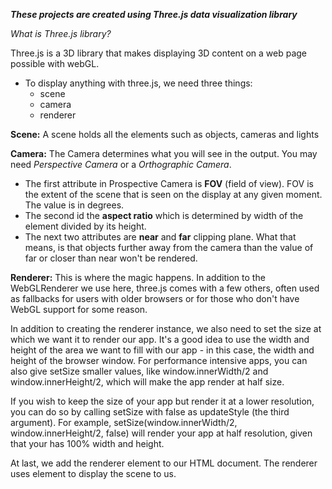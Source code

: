 **_These projects are created using Three.js data visualization library_**

_What is Three.js library?_

Three.js is a 3D library that makes displaying 3D content on a web page possible with webGL.

- To display anything with three.js, we need three things:
  - scene
  - camera
  - renderer

**Scene:** A scene holds all the elements such as objects, cameras and lights

**Camera:** The Camera determines what you will see in the output. You may need _Perspective Camera_ or a _Orthographic Camera_.

- The first attribute in Prospective Camera is **FOV** (field of view). FOV is the extent of the scene that is seen on the display at any given moment. The value is in degrees.
- The second id the **aspect ratio** which is determined by width of the element divided by its height.
- The next two attributes are **near** and **far** clipping plane. What that means, is that objects further away from the camera than the value of far or closer than near won't be rendered.

**Renderer:** This is where the magic happens. In addition to the WebGLRenderer we use here, three.js comes with a few others, often used as fallbacks for users with older browsers or for those who don't have WebGL support for some reason.

In addition to creating the renderer instance, we also need to set the size at which we want it to render our app. It's a good idea to use the width and height of the area we want to fill with our app - in this case, the width and height of the browser window. For performance intensive apps, you can also give setSize smaller values, like window.innerWidth/2 and window.innerHeight/2, which will make the app render at half size.

If you wish to keep the size of your app but render it at a lower resolution, you can do so by calling setSize with false as updateStyle (the third argument). For example, setSize(window.innerWidth/2, window.innerHeight/2, false) will render your app at half resolution, given that your <canvas> has 100% width and height.

At last, we add the renderer element to our HTML document. The renderer uses <canvas> element to display the scene to us.
